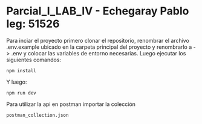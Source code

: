 # Parcial_I_LAB_IV - Echegaray Pablo leg: 51526


Para inciar el proyecto primero clonar el repositorio, renombrar el archivo .env.example ubicado en la carpeta principal del proyecto y renombrarlo a -> .env y colocar las variables de entorno necesarias.
Luego ejecutar los siguientes comandos:

```
npm install
```
Y luego:
```
npm run dev
```

Para utilizar la api en postman importar la colección 

```
postman_collection.json
```
